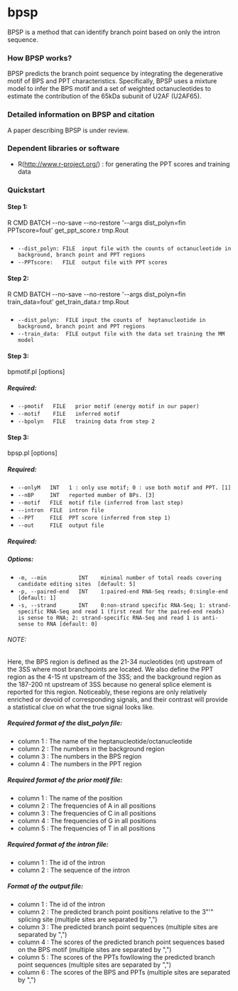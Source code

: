# bpsp 
BPSP is a method that can identify branch point based on only the intron sequence.  

### How BPSP works?

BPSP predicts the branch point sequence by integrating the degenerative motif of BPS and PPT characteristics. Specifically, BPSP uses a mixture model to infer the BPS motif and a set of weighted octanucleotides to estimate the contribution of the 65kDa subunit of U2AF (U2AF65). 

### Detailed information on BPSP and citation

A paper describing BPSP is under review.  


### Dependent libraries or software

- R(http://www.r-project.org/) : for generating the PPT scores and training data

### Quickstart

#### Step 1: 
R CMD BATCH --no-save --no-restore '--args dist_polyn=fin PPTscore=fout' get_ppt_score.r tmp.Rout
##### 
-  `--dist_polyn: FILE  input file with the counts of octanucleotide in background, branch point and PPT regions`
-  `--PPTscore:   FILE  output file with PPT scores`

#### Step 2: 
R CMD BATCH --no-save --no-restore '--args dist_polyn=fin train_data=fout' get_train_data.r tmp.Rout
#####
-  `--dist_polyn:  FILE input the counts of  heptanucleotide in background, branch point and PPT regions`
-  `--train_data:  FILE output file with the data set training the MM model`

#### Step 3: 
bpmotif.pl [options]

##### Required:
-  `--pmotif   FILE   prior motif (energy motif in our paper)`  
-  `--motif    FILE   inferred motif`  
-  `--bpolyn   FILE   training data from step 2`  

#### Step 3: 
bpsp.pl [options]

##### Required:
-  `--onlyM   INT   1 : only use motif; 0 : use both motif and PPT. [1]`
-  `--nBP     INT   reported mumber of BPs. [3]`
-  `--motif   FILE  motif file (inferred from last step)`
-  `--intron  FILE  intron file`
-  `--PPT     FILE  PPT score (inferred from step 1)`
-  `--out     FILE  output file`



##### Required:

##### Options:
-  `-m, --min          INT    minimal number of total reads covering candidate editing sites  [default: 5]`   
-  `-p, --paired-end   INT    1:paired-end RNA-Seq reads; 0:single-end [default: 1]`   
-  `-s, --strand       INT    0:non-strand specific RNA-Seq; 1: strand-specific RNA-Seq and read 1 (first read for the paired-end reads) is sense to RNA; 2: strand-specific RNA-Seq and read 1 is anti-sense to RNA [default: 0]`

###### NOTE:
Here, the BPS region is defined as the 21-34 nucleotides (nt) upstream of the 3SS where most branchpoints are located. We also define the PPT region as the 4-15 nt upstream of the 3SS; and the background region as the 187-200 nt upstream of 3SS because no general splice element is reported for this region. Noticeably, these regions are only relatively enriched or devoid of corresponding signals, and their contrast will provide a statistical clue on what the true signal looks like.

##### Required format of the dist_polyn file:

- column 1 : The name of the heptanucleotide/octanucleotide 
- column 2 : The numbers in the background region   
- column 3 : The numbers in the BPS region   
- column 4 : The numbers in the PPT region   

##### Required format of the prior motif file:

- column 1 : The name of the position 
- column 2 : The frequencies of A in all positions 
- column 3 : The frequencies of C in all positions 
- column 4 : The frequencies of G in all positions 
- column 5 : The frequencies of T in all positions 

##### Required format of the intron file:

- column 1 : The id of the intron 
- column 2 : The sequence of the intron 

##### Format of the output file:

- column 1 : The id of the intron 
- column 2 : The predicted branch point positions relative to the 3"'" splicing site (multiple sites are separated by ",")
- column 3 : The predicted branch point sequences (multiple sites are separated by ",")
- column 4 : The scores of the predicted branch point sequences based on the BPS motif (multiple sites are separated by ",")
- column 5 : The scores of the PPTs fowllowing the predicted branch point sequences (multiple sites are separated by ",")
- column 6 : The scores of the BPS and PPTs (multiple sites are separated by ",")
